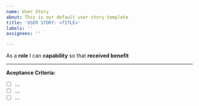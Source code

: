 ```yaml
---
name: User Story
about: This is our default user story template
title: 'USER STORY: <TITLE>'
labels: ''
assignees: ''

---
```


As a **role** I can **capability** so that **received benefit**
__________________________________________________________________

**Aceptance Criteria:**

- [ ] ...
- [ ] ...
- [ ] ...
